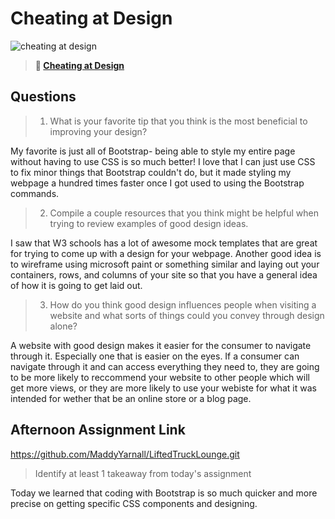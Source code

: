 # Cheating at Design

![cheating at design](https://bcw.blob.core.windows.net/public/img/courses/5247609446691139)

> **📖 [Cheating at Design](https://codeworksacademy.com/fs-student-guide/resources/wk1/04-Cheating-at-Design)**

## Questions

> 1. What is your favorite tip that you think is the most beneficial to improving your design?

My favorite is just all of Bootstrap- being able to style my entire page without having to use CSS is so much better! I love that I can just use CSS to fix minor things that Bootstrap couldn't do, but it made styling my webpage a hundred times faster once I got used to using the Bootstrap commands.

> 2. Compile a couple resources that you think might be helpful when trying to review examples of good design ideas.

I saw that W3 schools has a lot of awesome mock templates that are great for trying to come up with a design for your webpage. Another good idea is to wireframe using microsoft paint or something similar and laying out your containers, rows, and columns of your site so that you have a general idea of how it is going to get laid out.

> 3. How do you think good design influences people when visiting a website and what sorts of things could you convey through design alone?

A website with good design makes it easier for the consumer to navigate through it. Especially one that is easier on the eyes. If a consumer can navigate through it and can access everything they need to, they are going to be more likely to reccommend your website to other people which will get more views, or they are more likely to use your webiste for what it was intended for wether that be an online store or a blog page.

## Afternoon Assignment Link

https://github.com/MaddyYarnall/LiftedTruckLounge.git

> Identify at least 1 takeaway from today's assignment

Today we learned that coding with Bootstrap is so much quicker and more precise on getting specific CSS components and designing. 


